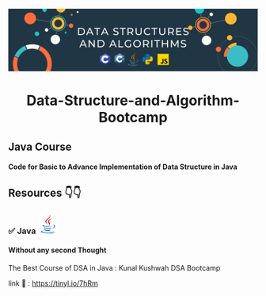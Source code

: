 ![logo](https://github.com/RahulBisht001/DSA-Bootcamp/blob/main/DS.png)

<h1 align="center">Data-Structure-and-Algorithm-Bootcamp </h1>

## Java Course

#### Code for Basic to Advance Implementation of Data Structure in Java

## Resources 👇👇
### ✅ Java   <img src="https://raw.githubusercontent.com/devicons/devicon/master/icons/java/java-original.svg" alt="java" width="40" height="40"/> </a>
#### Without any second Thought
The Best Course of DSA in Java : Kunal Kushwah DSA Bootcamp

link 🔗 : https://tinyl.io/7hRm

